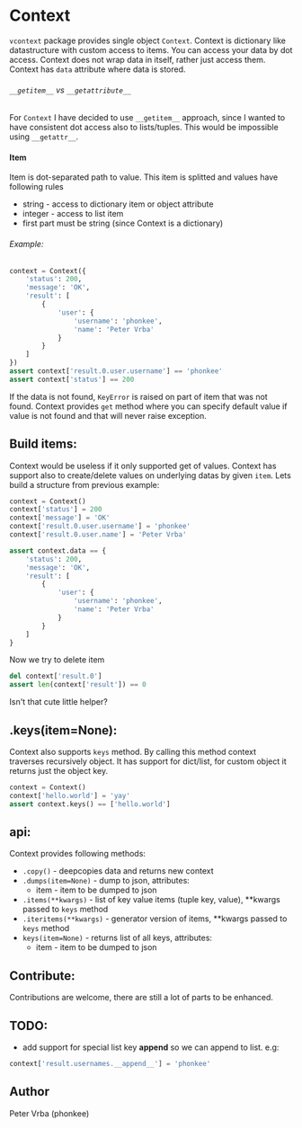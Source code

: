 # Context

`vcontext` package provides single object `Context`. 
Context is dictionary like datastructure with custom access to items.
You can access your data by dot access. 
Context does not wrap data in itself, rather just access them. Context has `data` attribute where data is stored.

###### `__getitem__` vs `__getattribute__`

For `Context` I have decided to use `__getitem__` approach, since I wanted to have consistent dot access also to lists/tuples.
This would be impossible using `__getattr__`.

#### Item

Item is dot-separated path to value. This item is splitted and values have following rules

* string - access to dictionary item or object attribute
* integer - access to list item
* first part must be string (since Context is a dictionary)

###### Example:

```python
context = Context({
    'status': 200,
    'message': 'OK',
    'result': [
        {
            'user': {
                'username': 'phonkee',
                'name': 'Peter Vrba'
            }
        }
    ]
})
assert context['result.0.user.username'] == 'phonkee'
assert context['status'] == 200
```

If the data is not found, `KeyError` is raised on part of item that was not found. Context provides `get` method where 
you can specify default value if value is not found and that will never raise exception.

## Build items:

Context would be useless if it only supported get of values. Context has support also to create/delete values on 
underlying datas by given `item`. 
Lets build a structure from previous example:

```python
context = Context()
context['status'] = 200
context['message'] = 'OK'
context['result.0.user.username'] = 'phonkee'
context['result.0.user.name'] = 'Peter Vrba'

assert context.data == {
    'status': 200,
    'message': 'OK',
    'result': [
        {
            'user': {
                'username': 'phonkee',
                'name': 'Peter Vrba'
            }
        }
    ]
}
```

Now we try to delete item

```python
del context['result.0']
assert len(context['result']) == 0
```

Isn't that cute little helper?

## .keys(item=None):

Context also supports `keys` method. By calling this method context traverses recursively object. It has support for
dict/list, for custom object it returns just the object key.

```python
context = Context()
context['hello.world'] = 'yay'
assert context.keys() == ['hello.world']
```

## api:
Context provides following methods:

* `.copy()` - deepcopies data and returns new context
* `.dumps(item=None)` - dump to json, attributes:
    * item - item to be dumped to json
* `.items(**kwargs)` - list of key value items (tuple key, value), **kwargs passed to `keys` method
* `.iteritems(**kwargs)` - generator version of items, **kwargs passed to `keys` method
* `keys(item=None)` - returns list of all keys, attributes:
    * item - item to be dumped to json


## Contribute:

Contributions are welcome, there are still a lot of parts to be enhanced.

## TODO:

* add support for special list key __append__ so we can append to list. e.g: 
```python
context['result.usernames.__append__'] = 'phonkee'
```

## Author

Peter Vrba (phonkee)

